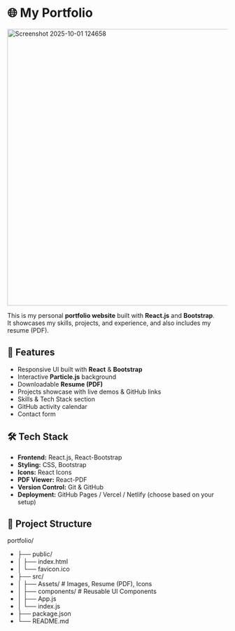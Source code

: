 # 🌐 My Portfolio

<img width="1353" height="632" alt="Screenshot 2025-10-01 124658" src="https://github.com/user-attachments/assets/ecad2dc6-89b7-471a-b21f-2d2cb0d49d70" />


This is my personal **portfolio website** built with **React.js** and **Bootstrap**.  
It showcases my skills, projects, and experience, and also includes my resume (PDF).  

## 🚀 Features
- Responsive UI built with **React** & **Bootstrap**
- Interactive **Particle.js** background
- Downloadable **Resume (PDF)**
- Projects showcase with live demos & GitHub links
- Skills & Tech Stack section
- GitHub activity calendar
- Contact form

## 🛠️ Tech Stack
- **Frontend:** React.js, React-Bootstrap
- **Styling:** CSS, Bootstrap
- **Icons:** React Icons
- **PDF Viewer:** React-PDF
- **Version Control:** Git & GitHub
- **Deployment:** GitHub Pages / Vercel / Netlify (choose based on your setup)

## 📂 Project Structure
portfolio/
- ├── public/
- │ ├── index.html
- │ └── favicon.ico
- ├── src/
- │ ├── Assets/ # Images, Resume (PDF), Icons
- │ ├── components/ # Reusable UI Components
- │ ├── App.js
- │ └── index.js
- ├── package.json
- └── README.md

